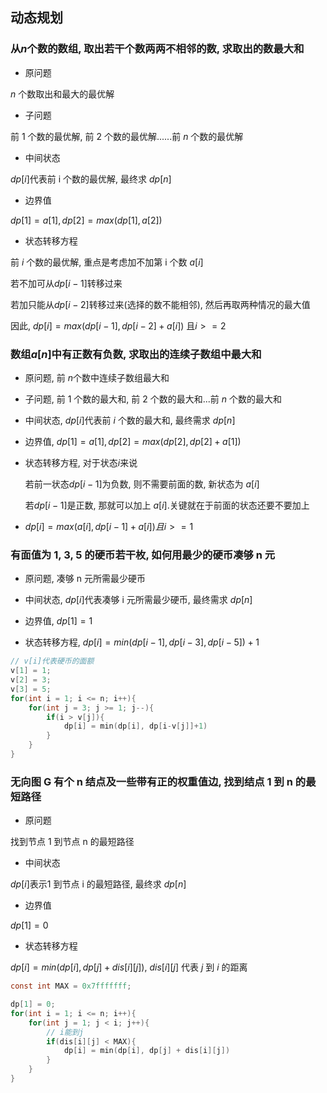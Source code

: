 <!--
 * @Description: 
 * @Version: 1.0
 * @Author: DaLao
 * @Email: dalao_li@163.com
 * @Date: 2021-10-06 13:11:32
 * @LastEditors: dalao
 * @LastEditTime: 2022-04-05 13:42:12
-->

## 动态规划


### 从$n$个数的数组, 取出若干个数两两不相邻的数, 求取出的数最大和


- 原问题

$n$ 个数取出和最大的最优解


- 子问题

前 $1$ 个数的最优解, 前 $2$ 个数的最优解......前 $n$ 个数的最优解


- 中间状态

$dp[i]$代表前 i 个数的最优解, 最终求 $dp[n]$


- 边界值

$dp[1] = a[1], dp[2] = max(dp[1], a[2])$


- 状态转移方程

前 $i$ 个数的最优解, 重点是考虑加不加第 i 个数 $a[i]$

若不加可从$dp[i-1]$转移过来

若加只能从$dp[i-2]$转移过来(选择的数不能相邻), 然后再取两种情况的最大值

因此, $dp[i] = max( dp[i-1], dp[i-2]+a[i])$ 且$i>=2$



### 数组$a[n]$中有正数有负数, 求取出的连续子数组中最大和


- 原问题, 前 $n$个数中连续子数组最大和


- 子问题, 前 $1$ 个数的最大和, 前 $2$ 个数的最大和...前 $n$ 个数的最大和


- 中间状态, $dp[i]$代表前 $i$ 个数的最大和, 最终需求 $dp[n]$


- 边界值, $dp[1] = a[1], dp[2] = max(dp[2], dp[2]+a[1])$


- 状态转移方程, 对于状态$i$来说

    若前一状态$dp[i-1]$为负数, 则不需要前面的数, 新状态为 $a[i]$

    若$dp[i-1]$是正数, 那就可以加上 $a[i]$.关键就在于前面的状态还要不要加上


- $dp[i]=max( a[i], dp[i-1]+a[i]) 且 i>=1$


### 有面值为 1, 3, 5 的硬币若干枚, 如何用最少的硬币凑够 n 元

- 原问题, 凑够 n 元所需最少硬币


- 中间状态, $dp[i]$代表凑够 i 元所需最少硬币, 最终需求 $dp[n]$


- 边界值, $dp[1] = 1$


- 状态转移方程, $dp[i] = min(dp[i-1], dp[i-3], dp[i-5]) + 1$


```c
// v[i]代表硬币的面额
v[1] = 1;
v[2] = 3;
v[3] = 5;
for(int i = 1; i <= n; i++){
    for(int j = 3; j >= 1; j--){
        if(i > v[j]){
            dp[i] = min(dp[i], dp[i-v[j]]+1)
        }
    }
}
```


### 无向图 G 有个 n 结点及一些带有正的权重值边, 找到结点 1 到 n 的最短路径

- 原问题

找到节点 1 到节点 n 的最短路径


- 中间状态

$dp[i]$表示1 到节点 i 的最短路径, 最终求 $dp[n]$


- 边界值

$dp[1] = 0$


- 状态转移方程

$dp[i] = min(dp[i], dp[j]+dis[i][j])$, $dis[i][j]$ 代表 $j$ 到 $i$ 的距离

```c
const int MAX = 0x7fffffff;

dp[1] = 0;
for(int i = 1; i <= n; i++){
    for(int j = 1; j < i; j++){
        // i能到j
        if(dis[i][j] < MAX){
            dp[i] = min(dp[i], dp[j] + dis[i][j])
        }
    }
}
```

